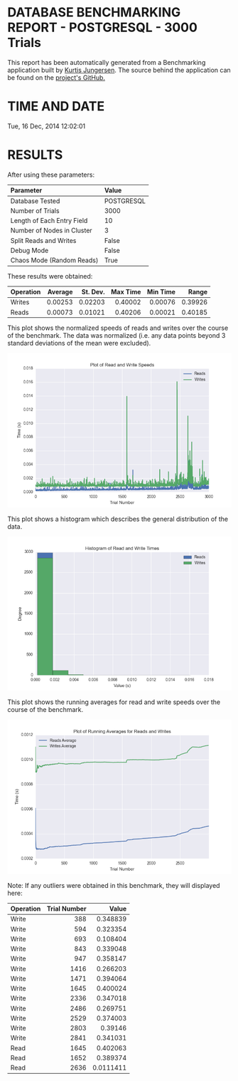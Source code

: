 DATABASE BENCHMARKING REPORT - POSTGRESQL - 3000 Trials
=========================================

This report has been automatically generated from a Benchmarking application
built by [Kurtis Jungersen](http://kmjungersen.com).  The source behind the application can be found on the [project's GitHub.](https://github.com/kmjungersen/DB-Benchmarking)

TIME AND DATE
=============

Tue, 16 Dec, 2014 12:02:01


RESULTS
=======

After using these parameters:

| Parameter                  | Value      |
|:---------------------------|:-----------|
| Database Tested            | POSTGRESQL |
| Number of Trials           | 3000       |
| Length of Each Entry Field | 10         |
| Number of Nodes in Cluster | 3          |
| Split Reads and Writes     | False      |
| Debug Mode                 | False      |
| Chaos Mode (Random Reads)  | True       |

These results were obtained:

| Operation   |   Average |   St. Dev. |   Max Time |   Min Time |   Range |
|:------------|----------:|-----------:|-----------:|-----------:|--------:|
| Writes      |   0.00253 |    0.02203 |    0.40002 |    0.00076 | 0.39926 |
| Reads       |   0.00073 |    0.01021 |    0.40206 |    0.00021 | 0.40185 |

This plot shows the normalized speeds of reads and writes over the course of the benchmark.  The data was normalized (i.e. any data points beyond 3 standard deviations of the mean were excluded).

![Alt text](images/POSTGRESQL-Dec16-2014-12:02:01-rw.png "rw")

This plot shows a histogram which describes the general distribution of the data.

![Alt text](images/POSTGRESQL-Dec16-2014-12:02:01-stats.png "stats")

This plot shows the running averages for read and write speeds over the course of the benchmark.

![Alt text](images/POSTGRESQL-Dec16-2014-12:02:01-running_averages.png "running_averages")

Note: If any outliers were obtained in this benchmark, they will displayed here:

| Operation   |   Trial Number |     Value |
|:------------|---------------:|----------:|
| Write       |            388 | 0.348839  |
| Write       |            594 | 0.323354  |
| Write       |            693 | 0.108404  |
| Write       |            843 | 0.339048  |
| Write       |            947 | 0.358147  |
| Write       |           1416 | 0.266203  |
| Write       |           1471 | 0.394064  |
| Write       |           1645 | 0.400024  |
| Write       |           2336 | 0.347018  |
| Write       |           2486 | 0.269751  |
| Write       |           2529 | 0.374003  |
| Write       |           2803 | 0.39146   |
| Write       |           2841 | 0.341031  |
| Read        |           1645 | 0.402063  |
| Read        |           1652 | 0.389374  |
| Read        |           2636 | 0.0111411 |